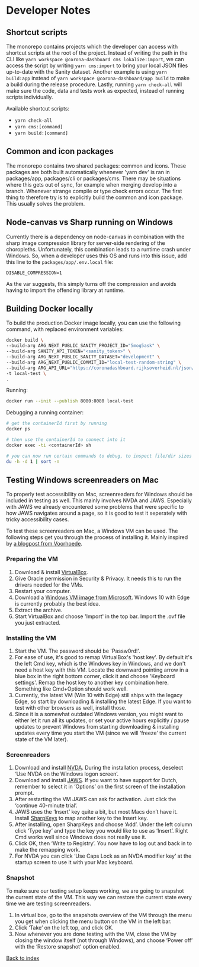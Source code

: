 # Developer Notes

## Shortcut scripts

The monorepo contains projects which the developer can access with shortcut scripts at the root of the project. Instead of writing the path in the CLI like `yarn workspace @corona-dashboard cms lokalize:import`, we can access the script by writing `yarn cms:import` to bring your local JSON files up-to-date with the Sanity dataset. Another example is using `yarn build:app` instead of `yarn workspace @corona-dashboard/app build` to make a build during the release procedure. Lastly, running `yarn check-all` will make sure the code, data and tests work as expected, instead of running scripts individually.

Available shortcut scripts:

- `yarn check-all`
- `yarn cms:[command]`
- `yarn build:[command]`

## Common and icon packages

The monorepo contains two shared packages: common and icons.
These packages are both built automatically whenever 'yarn dev' is ran in
packages/app, packages/cli or packages/cms.
There may be situations where this gets out of sync, for example when
merging develop into a branch.
Whenever strange compile or type check errors occur. The first thing to therefore
try is to explicitly build the common and icon package. This usually solves
the problem.

## Node-canvas vs Sharp running on Windows

Currently there is a dependency on node-canvas in combination with the sharp image compression library
for server-side rendering of the choropleths.
Unfortunately, this combination leads to a runtime crash under Windows. So, when a developer uses
this OS and runs into this issue, add this line to the `packages/app/.env.local` file:

`DISABLE_COMPRESSION=1`

As the var suggests, this simply turns off the compression and avoids having to import the offending
library at runtime.

## Building Docker locally

To build the production Docker image locally, you can use the following command, with replaced environment variables:

```sh
docker build \
--build-arg ARG_NEXT_PUBLIC_SANITY_PROJECT_ID="5mog5ask" \
--build-arg SANITY_API_TOKEN="<sanity_token>" \
--build-arg ARG_NEXT_PUBLIC_SANITY_DATASET="development" \
--build-arg ARG_NEXT_PUBLIC_COMMIT_ID="local-test-random-string" \
--build-arg ARG_API_URL="https://coronadashboard.rijksoverheid.nl/json/latest-data.zip" \
-t local-test \
.
```

Running:

```sh
docker run --init --publish 8080:8080 local-test
```

Debugging a running container:

```sh
# get the containerId first by running
docker ps

# then use the containerId to connect into it
docker exec -ti <containerId> sh

# you can now run certain commands to debug, to inspect file/dir sizes for example:
du -h -d 1 | sort -n
```

## Testing Windows screenreaders on Mac

To properly test accessibility on Mac, screenreaders for Windows should be
included in testing as well. This mainly involves NVDA and JAWS. Especially with
JAWS we already encountered some problems that were specific to how JAWS
navigates around a page, so it is good to test it seperately with tricky
accessibility cases.

To test these screenreaders on Mac, a Windows VM can be used. The following
steps get you through the process of installing it. Mainly inspired by [a
blogpost from
Voorhoede](https://www.voorhoede.nl/en/blog/testing-accessibility-on-windows-with-virtualbox/).

### Preparing the VM

1. Download & install [VirtualBox](https://www.virtualbox.org/wiki/Downloads).
2. Give Oracle permission in Security & Privacy. It needs this to run the
   drivers needed for the VMs.
3. Restart your computer.
4. Download a [Windows VM image from
   Microsoft](https://developer.microsoft.com/en-us/microsoft-edge/tools/vms/).
   Windows 10 with Edge is currently probably the best idea.
5. Extract the archive.
6. Start VirtualBox and choose 'Import' in the top bar. Import the .ovf file you
   just extracted.

### Installing the VM

1. Start the VM. The password should be 'Passw0rd!'.
2. For ease of use, it's good to remap VirtualBox's 'host key'. By default
   it's the left Cmd key, which is the Windows key in Windows, and we don't need
   a host key with this VM. Locate the downward pointing arrow in a blue box in
   the right bottom corner, click it and choose 'Keyboard settings'. Remap the
   host key to another key combination here. Something like Cmd+Option should
   work well.
3. Currently, the latest VM (Win 10 with Edge) still ships with the legacy Edge,
   so start by downloading & installing the latest Edge. If you want to test
   with other browsers as well, install those.
4. Since it is a somewhat outdated Windows version, you might want to either
   let it run all its updates, or set your active hours explicitly / pause
   updates to prevent Windows from starting downloading & installing updates
   every time you start the VM (since we will ‘freeze’ the current state of the
   VM later).

### Screenreaders

1. Download and install [NVDA](https://www.nvaccess.org/download/). During the
   installation process, deselect ‘Use NVDA on the Windows logon screen’.
2. Download and install
   [JAWS](https://support.freedomscientific.com/Downloads/JAWS). If you want to
   have support for Dutch, remember to select it in ‘Options’ on the first
   screen of the installation prompt.
3. After restarting the VM JAWS can ask for activation. Just click the
   ‘continue 40-minute trial’.
4. JAWS uses the ‘Insert’ key quite a bit, but most Macs don’t have it. Install
   [SharpKeys](https://github.com/randyrants/sharpkeys/releases) to map another
   key to the Insert key.
5. After installing, open SharpKeys and choose ‘Add’. Under the left column
   click ‘Type key’ and type the key you would like to use as ‘Insert’. Right
   Cmd works well since Windows does not really use it.
6. Click OK, then ‘Write to Registry’. You now have to log out and back in to
   make the remapping work.
7. For NVDA you can click ‘Use Caps Lock as an NVDA modifier key’ at the startup
   screen to use it with your Mac keyboard.

### Snapshot

To make sure our testing setup keeps working, we are going to snapshot the
current state of the VM. This way we can restore the current state every time we
are testing screenreaders.

1. In virtual box, go to the snapshots overview of the VM through the menu you
   get when clicking the menu button on the VM in the left bar.
2. Click ‘Take’ on the left top, and click OK.
3. Now whenever you are done testing with the VM, close the VM by closing the window itself (not through Windows), and choose ‘Power off’ with the ‘Restore snapshot’ option enabled.

[Back to index](index.md)
